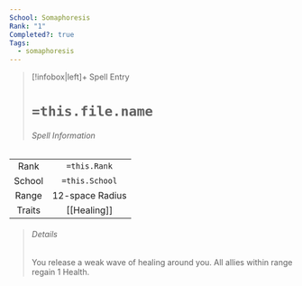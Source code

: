 ```yaml
---
School: Somaphoresis
Rank: "1"
Completed?: true
Tags:
  - somaphoresis
---
```

> [!infobox|left]+ Spell Entry
> # `=this.file.name`
> ###### Spell Information
|        |                |
|:------:|:--------------:|
|  Rank  |  `=this.Rank`  |
| School | `=this.School` |
| Range  |      12-space Radius          |
| Traits |      [[Healing]]          |
> ###### *Details*
> You release a weak wave of healing around you. All allies within range regain 1 Health.
